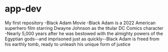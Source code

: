 # app-dev
 My first repository
-Black Adam Movie
-Black Adam is a 2022 American superhero film starring Dwayne Johnson as the titular DC Comics character
-Nearly 5,000 years after he was bestowed with the almighty powers of the Egyptian gods--and imprisoned just as quickly--Black Adam is freed from his earthly tomb, ready to unleash his unique form of justice
